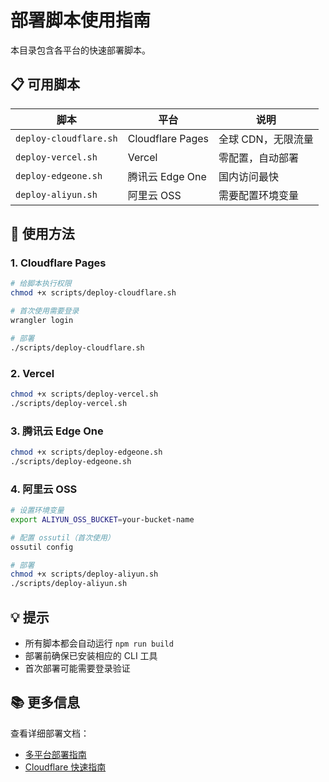 # 部署脚本使用指南

本目录包含各平台的快速部署脚本。

## 📋 可用脚本

| 脚本 | 平台 | 说明 |
|------|------|------|
| `deploy-cloudflare.sh` | Cloudflare Pages | 全球 CDN，无限流量 |
| `deploy-vercel.sh` | Vercel | 零配置，自动部署 |
| `deploy-edgeone.sh` | 腾讯云 Edge One | 国内访问最快 |
| `deploy-aliyun.sh` | 阿里云 OSS | 需要配置环境变量 |

## 🚀 使用方法

### 1. Cloudflare Pages

```bash
# 给脚本执行权限
chmod +x scripts/deploy-cloudflare.sh

# 首次使用需要登录
wrangler login

# 部署
./scripts/deploy-cloudflare.sh
```

### 2. Vercel

```bash
chmod +x scripts/deploy-vercel.sh
./scripts/deploy-vercel.sh
```

### 3. 腾讯云 Edge One

```bash
chmod +x scripts/deploy-edgeone.sh
./scripts/deploy-edgeone.sh
```

### 4. 阿里云 OSS

```bash
# 设置环境变量
export ALIYUN_OSS_BUCKET=your-bucket-name

# 配置 ossutil（首次使用）
ossutil config

# 部署
chmod +x scripts/deploy-aliyun.sh
./scripts/deploy-aliyun.sh
```

## 💡 提示

- 所有脚本都会自动运行 `npm run build`
- 部署前确保已安装相应的 CLI 工具
- 首次部署可能需要登录验证

## 📚 更多信息

查看详细部署文档：
- [多平台部署指南](../DEPLOYMENT_PLATFORMS.md)
- [Cloudflare 快速指南](../CLOUDFLARE_DEPLOY_GUIDE.md)

